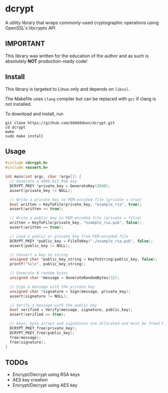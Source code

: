# dcrypt

A utility library that wraps commonly-used cryptographic operations using OpenSSL's libcrypto API

## IMPORTANT
This library was written for the education of the author and as such is absolutely **NOT** production-ready code!

## Install
This library is targeted to Linux only and depends on `libssl`.

The Makefile uses `clang` compiler but can be replaced with `gcc` if clang is not installed.

To download and install, run

```
git clone https://github.com/ddddddeon/dcrypt.git
cd dcrypt
make
sudo make install
```

## Usage
```c
#include <dcrypt.h>
#include <assert.h>

int main(int argc, char *argv[]) {
  // Generate a 4096-bit RSA key
  DCRYPT_PKEY *private_key = GenerateKey(2048);
  assert(private_key != NULL);

  // Write a private key to PEM-encoded file (private = true)
  bool written = KeyToFile(private_key, "example_rsa", true);
  assert(written == true);

  // Write a public key to PEM-encoded file (private = false)
  written = KeyToFile(private_key, "example_rsa.pub", false);
  assert(written == true);

  // Load a public or private key from PEM-encoded file
  DCRYPT_PKEY *public_key = FileToKey("./example_rsa.pub", false);
  assert(public_key != NULL);

  // Convert a key to string
  unsigned char *public_key_string = KeyToString(public_key, false);
  printf("%s\n", public_key_string);

  // Generate N random bytes
  unsigned char *message = GenerateRandomBytes(32);

  // Sign a message with the private key
  unsigned char *signature = Sign(message, private_key);
  assert(signature != NULL);

  // Verify a message with the public key
  bool verified = Verify(message, signature, public_key);
  assert(verified == true);

  // keys, byte arrays and signatures are allocated and must be freed by the caller
  DCRYPT_PKEY_free(private_key);
  DCRYPT_PKEY_free(public_key);
  free(message);
  free(signature);
}
```

## TODOs
- Encrypt/Decrypt using RSA keys
- AES key creation
- Encrypt/Decrypt using AES key